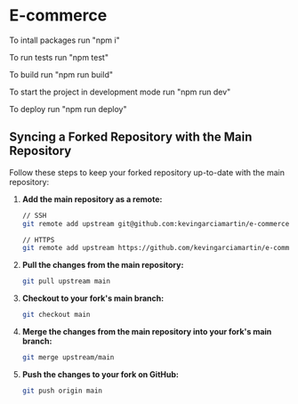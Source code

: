 # E-commerce
To intall packages run "npm i" 

To run tests run "npm test"

To build run "npm run build"

To start the project in development mode run "npm run dev"

To deploy run "npm run deploy"

## Syncing a Forked Repository with the Main Repository
Follow these steps to keep your forked repository up-to-date with the main repository:

1. **Add the main repository as a remote:**
   ```bash
   // SSH
   git remote add upstream git@github.com:kevingarciamartin/e-commerce.git

   // HTTPS
   git remote add upstream https://github.com/kevingarciamartin/e-commerce.git
2. **Pull the changes from the main repository:**
   ```bash
   git pull upstream main
3. **Checkout to your fork's main branch:**
   ```bash
   git checkout main
4. **Merge the changes from the main repository into your fork's main branch:**
   ```bash
   git merge upstream/main
5. **Push the changes to your fork on GitHub:**
   ```bash
   git push origin main


